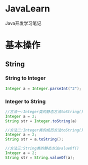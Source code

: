 # JavaLearn
Java开发学习笔记


# 基本操作
## String
### String to Integer
```java
Integer a = Integer.parseInt("2");
```
### Integer to String
```java
//方法一:Integer类的静态方法toString()
Integer a = 2;
String str = Integer.toString(a)

//方法二:Integer类的成员方法toString()
Integer a = 2;
String str = a.toString();

//方法三:String类的静态方法valueOf()
Integer a = 2;
String str = String.valueOf(a);
```

